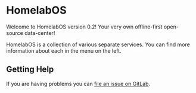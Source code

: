 # HomelabOS

Welcome to HomelabOS version 0.2! Your very own offline-first open-source data-center!

HomelabOS is a collection of various separate services. You can find more information about each in the menu on the left.

## Getting Help

If you are having problems you can [file an issue on GitLab](https://gitlab.com/NickBusey/HomelabOS/issues).